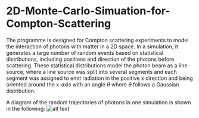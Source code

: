 # 2D-Monte-Carlo-Simuation-for-Compton-Scattering

The programme is designed for Compton scattering experiments to model the interaction of photons with matter in a 2D space. In a simulation, it generates a large number of random events based on statistical distributions, including positions and direction of the photons before scattering. These statistical distributions model the photon beam as a line source, where a line source was split into several segments and each segment was assigned to emit radiation in the positive x direction and being oriented around the x-axis with an angle $\theta$ where $\theta$ follows a Gaussian distribution. 

A diagram of the random trajectories of photons in one simulation is shown in the following:
![alt text](https://github.com/[username]/[reponame]/blob/[branch]/image.jpg?raw=true)






